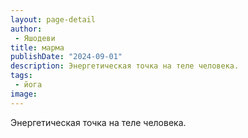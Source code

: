 ```yaml
---
layout: page-detail
author:
 - Яшодеви
title: марма
publishDate: "2024-09-01"
description: Энергетическая точка на теле человека.
tags:
 - йога
image: 
---
```


Энергетическая точка на теле человека.

